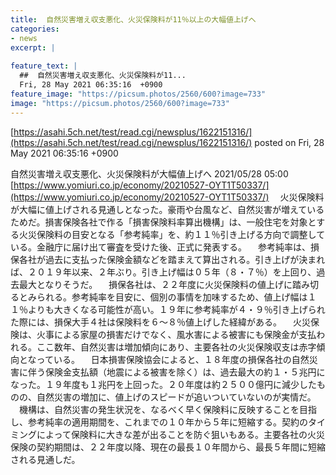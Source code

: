 ```yaml
---
title:  自然災害増え収支悪化、火災保険料が11％以上の大幅値上げへ  
categories:
- news
excerpt: |
  
feature_text: |
  ##  自然災害増え収支悪化、火災保険料が11...
  Fri, 28 May 2021 06:35:16  +0900
feature_image: "https://picsum.photos/2560/600?image=733"
image: "https://picsum.photos/2560/600?image=733"
---
```


[https://asahi.5ch.net/test/read.cgi/newsplus/1622151316/](https://asahi.5ch.net/test/read.cgi/newsplus/1622151316/)
posted on Fri, 28 May 2021 06:35:16  +0900

<!--more-->

自然災害増え収支悪化、火災保険料が大幅値上げへ 2021/05/28 05:00 [https://www.yomiuri.co.jp/economy/20210527-OYT1T50337/](https://www.yomiuri.co.jp/economy/20210527-OYT1T50337/) 　火災保険料が大幅に値上げされる見通しとなった。豪雨や台風など、自然災害が増えているためだ。損害保険各社で作る「損害保険料率算出機構」は、一般住宅を対象とする火災保険料の目安となる「参考純率」を、約１１％引き上げる方向で調整している。金融庁に届け出て審査を受けた後、正式に発表する。 　参考純率は、損保各社が過去に支払った保険金額などを踏まえて算出される。引き上げが決まれば、２０１９年以来、２年ぶり。引き上げ幅は０５年（８・７％）を上回り、過去最大となりそうだ。 　損保各社は、２２年度に火災保険料の値上げに踏み切るとみられる。参考純率を目安に、個別の事情を加味するため、値上げ幅は１１％よりも大きくなる可能性が高い。１９年に参考純率が４・９％引き上げられた際には、損保大手４社は保険料を６〜８％値上げした経緯がある。 　火災保険は、火事による家屋の損害だけでなく、風水害による被害にも保険金が支払われる。ここ数年、自然災害は増加傾向にあり、主要各社の火災保険収支は赤字傾向となっている。 　日本損害保険協会によると、１８年度の損保各社の自然災害に伴う保険金支払額（地震による被害を除く）は、過去最大の約１・５兆円になった。１９年度も１兆円を上回った。２０年度は約２５００億円に減少したものの、自然災害の増加に、値上げのスピードが追いついていないのが実情だ。 　機構は、自然災害の発生状況を、なるべく早く保険料に反映することを目指し、参考純率の適用期間を、これまでの１０年から５年に短縮する。契約のタイミングによって保険料に大きな差が出ることを防ぐ狙いもある。主要各社の火災保険の契約期間は、２２年度以降、現在の最長１０年間から、最長５年間に短縮される見通しだ。
